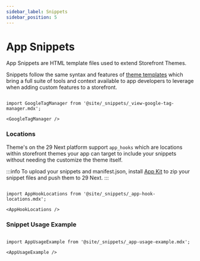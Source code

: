 ```yaml
---
sidebar_label: Snippets
sidebar_position: 5
---
```

# App Snippets

App Snippets are HTML template files used to extend Storefront Themes.

Snippets follow the same syntax and features of [theme templates](/themes/templates/index.md) which bring a full suite of tools and context available to app developers to leverage when adding custom features to a storefront.

```mdx-code-block

import GoogleTagManager from '@site/_snippets/_view-google-tag-manager.mdx';

<GoogleTagManager />

```

### Locations

Theme's on the 29 Next platform support `app_hooks` which are locations within storefront themes your app can target to include your snippets without needing the customize the theme itself.

:::info
To upload your snippets and manifest.json, install [App Kit](/docs/apps/app-kit.md) to zip your snippet files and push them to 29 Next.
:::

```mdx-code-block

import AppHookLocations from '@site/_snippets/_app-hook-locations.mdx';

<AppHookLocations />

```


### Snippet Usage Example

```mdx-code-block

import AppUsageExample from '@site/_snippets/_app-usage-example.mdx';

<AppUsageExample />

```
